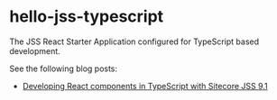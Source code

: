 # hello-jss-typescript

The JSS React Starter Application configured for TypeScript based development.

See the following blog posts:

- [Developing React components in TypeScript with Sitecore JSS 9.1](https://www.sergevandenoever.nl/sitecore_jss_typescript/)